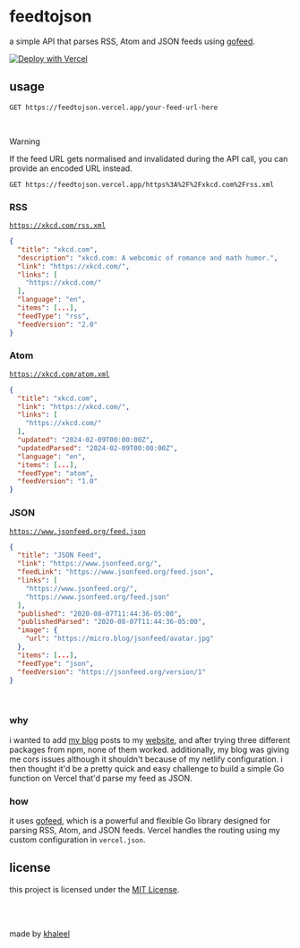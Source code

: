# feedtojson
a simple API that parses RSS, Atom and JSON feeds using [gofeed](https://github.com/mmcdole/gofeed).

[![Deploy with Vercel](https://vercel.com/button)](https://vercel.com/new/clone?repository-url=https%3A%2F%2Fgithub.com%2Fkhalby786%2Ffeedtojson)

## usage

```
GET https://feedtojson.vercel.app/your-feed-url-here
```

<br>

> [!WARNING]  
> If the feed URL gets normalised and invalidated during the API call, you can provide an encoded URL instead.
> ```
> GET https://feedtojson.vercel.app/https%3A%2F%2Fxkcd.com%2Frss.xml
> ```

### RSS

[`https://xkcd.com/rss.xml`](https://feedtojson.vercel.app/https://xkcd.com/rss.xml)

```json
{
  "title": "xkcd.com",
  "description": "xkcd.com: A webcomic of romance and math humor.",
  "link": "https://xkcd.com/",
  "links": [
    "https://xkcd.com/"
  ],
  "language": "en",
  "items": [...],
  "feedType": "rss",
  "feedVersion": "2.0"
}
```

### Atom

[`https://xkcd.com/atom.xml`](https://feedtojson.vercel.app/https://xkcd.com/atom.xml)

```json
{
  "title": "xkcd.com",
  "link": "https://xkcd.com/",
  "links": [
    "https://xkcd.com/"
  ],
  "updated": "2024-02-09T00:00:00Z",
  "updatedParsed": "2024-02-09T00:00:00Z",
  "language": "en",
  "items": [...],
  "feedType": "atom",
  "feedVersion": "1.0"
}
```

### JSON

[`https://www.jsonfeed.org/feed.json`](https://feedtojson.vercel.app/https://www.jsonfeed.org/feed.json)

```json
{
  "title": "JSON Feed",
  "link": "https://www.jsonfeed.org/",
  "feedLink": "https://www.jsonfeed.org/feed.json",
  "links": [
    "https://www.jsonfeed.org/",
    "https://www.jsonfeed.org/feed.json"
  ],
  "published": "2020-08-07T11:44:36-05:00",
  "publishedParsed": "2020-08-07T11:44:36-05:00",
  "image": {
    "url": "https://micro.blog/jsonfeed/avatar.jpg"
  },
  "items": [...],
  "feedType": "json",
  "feedVersion": "https://jsonfeed.org/version/1"
}
```

<br>

### why

i wanted to add [my blog](https://blog.khaleelgibran.com) posts to my [website](https://khaleelgibran.com), and after trying three different packages from npm, none of them worked. additionally, my blog was giving me cors issues although it shouldn't because of my netlify configuration. i then thought it'd be a pretty quick and easy challenge to build a simple Go function on Vercel that'd parse my feed as JSON.

### how

it uses [gofeed](https://github.com/mmcdole/gofeed), which is  a powerful and flexible Go library designed for parsing RSS, Atom, and JSON feeds. Vercel handles the routing using my custom configuration in `vercel.json`.


## license

this project is licensed under the [MIT License](https://raw.githubusercontent.com/khalby786/feedtojson/master/LICENSE.md).

<br><br>

made by [khaleel](https://khaleelgibran.com)